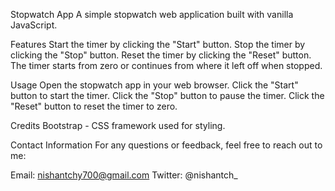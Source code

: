 Stopwatch App
A simple stopwatch web application built with vanilla JavaScript.

Features
Start the timer by clicking the "Start" button.
Stop the timer by clicking the "Stop" button.
Reset the timer by clicking the "Reset" button.
The timer starts from zero or continues from where it left off when stopped.

Usage
Open the stopwatch app in your web browser.
Click the "Start" button to start the timer.
Click the "Stop" button to pause the timer.
Click the "Reset" button to reset the timer to zero.

Credits
Bootstrap - CSS framework used for styling.

Contact Information
For any questions or feedback, feel free to reach out to me:

Email: nishantchy700@gmail.com
Twitter: @nishantch_
